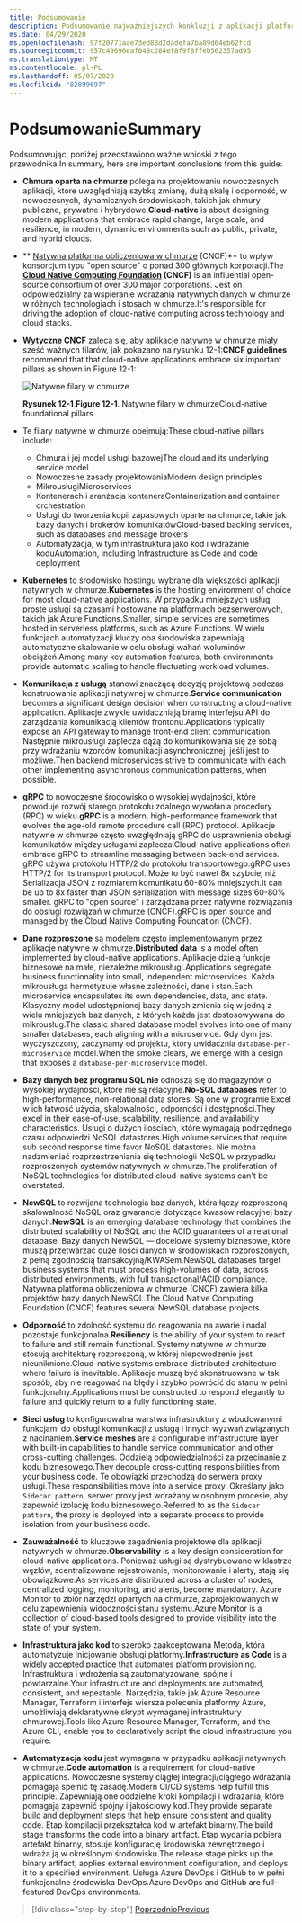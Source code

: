 ```yaml
---
title: Podsumowanie
description: Podsumowanie najważniejszych konkluzji z aplikacji platformy .NET natywnej w chmurze dla przewodnika/książki elektronicznej platformy Azure.
ms.date: 04/29/2020
ms.openlocfilehash: 97f20771aae73ed88d2dadefa7ba89d64eb62fcd
ms.sourcegitcommit: 957c49696eaf048c284ef8f9f8ffeb562357ad95
ms.translationtype: MT
ms.contentlocale: pl-PL
ms.lasthandoff: 05/07/2020
ms.locfileid: "82899697"
---
```

# <a name="summary"></a><span data-ttu-id="001aa-103">Podsumowanie</span><span class="sxs-lookup"><span data-stu-id="001aa-103">Summary</span></span>

<span data-ttu-id="001aa-104">Podsumowując, poniżej przedstawiono ważne wnioski z tego przewodnika:</span><span class="sxs-lookup"><span data-stu-id="001aa-104">In summary, here are important conclusions from this guide:</span></span>

- <span data-ttu-id="001aa-105">**Chmura oparta na chmurze** polega na projektowaniu nowoczesnych aplikacji, które uwzględniają szybką zmianę, dużą skalę i odporność, w nowoczesnych, dynamicznych środowiskach, takich jak chmury publiczne, prywatne i hybrydowe.</span><span class="sxs-lookup"><span data-stu-id="001aa-105">**Cloud-native** is about designing modern applications that embrace rapid change, large scale, and resilience, in modern, dynamic environments such as public, private, and hybrid clouds.</span></span>

- <span data-ttu-id="001aa-106">\*\* [Natywna platforma obliczeniowa w chmurze](https://www.cncf.io/) (CNCF)\*\* to wpływ konsorcjum typu "open source" o ponad 300 głównych korporacji.</span><span class="sxs-lookup"><span data-stu-id="001aa-106">The **[Cloud Native Computing Foundation](https://www.cncf.io/) (CNCF)** is an influential open-source consortium of over 300 major corporations.</span></span> <span data-ttu-id="001aa-107">Jest on odpowiedzialny za wspieranie wdrażania natywnych danych w chmurze w różnych technologiach i stosach w chmurze.</span><span class="sxs-lookup"><span data-stu-id="001aa-107">It's responsible for driving the adoption of cloud-native computing across technology and cloud stacks.</span></span>

- <span data-ttu-id="001aa-108">**Wytyczne CNCF** zaleca się, aby aplikacje natywne w chmurze miały sześć ważnych filarów, jak pokazano na rysunku 12-1:</span><span class="sxs-lookup"><span data-stu-id="001aa-108">**CNCF guidelines** recommend that that cloud-native applications embrace six important pillars as shown in Figure 12-1:</span></span>

  ![Natywne filary w chmurze](./media/cloud-native-foundational-pillars.png)

  <span data-ttu-id="001aa-110">**Rysunek 12-1**.</span><span class="sxs-lookup"><span data-stu-id="001aa-110">**Figure 12-1**.</span></span> <span data-ttu-id="001aa-111">Natywne filary w chmurze</span><span class="sxs-lookup"><span data-stu-id="001aa-111">Cloud-native foundational pillars</span></span>

- <span data-ttu-id="001aa-112">Te filary natywne w chmurze obejmują:</span><span class="sxs-lookup"><span data-stu-id="001aa-112">These cloud-native pillars include:</span></span>
  - <span data-ttu-id="001aa-113">Chmura i jej model usługi bazowej</span><span class="sxs-lookup"><span data-stu-id="001aa-113">The cloud and its underlying service model</span></span>
  - <span data-ttu-id="001aa-114">Nowoczesne zasady projektowania</span><span class="sxs-lookup"><span data-stu-id="001aa-114">Modern design principles</span></span>
  - <span data-ttu-id="001aa-115">Mikrousługi</span><span class="sxs-lookup"><span data-stu-id="001aa-115">Microservices</span></span>
  - <span data-ttu-id="001aa-116">Kontenerach i aranżacja kontenera</span><span class="sxs-lookup"><span data-stu-id="001aa-116">Containerization and container orchestration</span></span>
  - <span data-ttu-id="001aa-117">Usługi do tworzenia kopii zapasowych oparte na chmurze, takie jak bazy danych i brokerów komunikatów</span><span class="sxs-lookup"><span data-stu-id="001aa-117">Cloud-based backing services, such as databases and message brokers</span></span>
  - <span data-ttu-id="001aa-118">Automatyzacja, w tym infrastruktura jako kod i wdrażanie kodu</span><span class="sxs-lookup"><span data-stu-id="001aa-118">Automation, including Infrastructure as Code and code deployment</span></span>

- <span data-ttu-id="001aa-119">**Kubernetes** to środowisko hostingu wybrane dla większości aplikacji natywnych w chmurze.</span><span class="sxs-lookup"><span data-stu-id="001aa-119">**Kubernetes** is the hosting environment of choice for most cloud-native applications.</span></span> <span data-ttu-id="001aa-120">W przypadku mniejszych usług proste usługi są czasami hostowane na platformach bezserwerowych, takich jak Azure Functions.</span><span class="sxs-lookup"><span data-stu-id="001aa-120">Smaller, simple services are sometimes hosted in serverless platforms, such as Azure Functions.</span></span> <span data-ttu-id="001aa-121">W wielu funkcjach automatyzacji kluczy oba środowiska zapewniają automatyczne skalowanie w celu obsługi wahań woluminów obciążeń.</span><span class="sxs-lookup"><span data-stu-id="001aa-121">Among many key automation features, both environments provide automatic scaling to handle fluctuating workload volumes.</span></span>

- <span data-ttu-id="001aa-122">**Komunikacja z usługą** stanowi znaczącą decyzję projektową podczas konstruowania aplikacji natywnej w chmurze.</span><span class="sxs-lookup"><span data-stu-id="001aa-122">**Service communication** becomes a significant design decision when constructing a cloud-native application.</span></span> <span data-ttu-id="001aa-123">Aplikacje zwykle uwidaczniają bramę interfejsu API do zarządzania komunikacją klientów frontonu.</span><span class="sxs-lookup"><span data-stu-id="001aa-123">Applications typically expose an API gateway to manage front-end client communication.</span></span> <span data-ttu-id="001aa-124">Następnie mikrousługi zaplecza dążą do komunikowania się ze sobą przy wdrażaniu wzorców komunikacji asynchronicznej, jeśli jest to możliwe.</span><span class="sxs-lookup"><span data-stu-id="001aa-124">Then backend microservices strive to communicate with each other implementing asynchronous communication patterns, when possible.</span></span>

- <span data-ttu-id="001aa-125">**gRPC** to nowoczesne środowisko o wysokiej wydajności, które powoduje rozwój starego protokołu zdalnego wywołania procedury (RPC) w wieku.</span><span class="sxs-lookup"><span data-stu-id="001aa-125">**gRPC** is a modern, high-performance framework that evolves the age-old remote procedure call (RPC) protocol.</span></span> <span data-ttu-id="001aa-126">Aplikacje natywne w chmurze często uwzględniają gRPC do usprawnienia obsługi komunikatów między usługami zaplecza.</span><span class="sxs-lookup"><span data-stu-id="001aa-126">Cloud-native applications often embrace gRPC to streamline messaging between back-end services.</span></span> <span data-ttu-id="001aa-127">gRPC używa protokołu HTTP/2 do protokołu transportowego.</span><span class="sxs-lookup"><span data-stu-id="001aa-127">gRPC uses HTTP/2 for its transport protocol.</span></span> <span data-ttu-id="001aa-128">Może to być nawet 8x szybciej niż Serializacja JSON z rozmiarem komunikatu 60-80% mniejszych.</span><span class="sxs-lookup"><span data-stu-id="001aa-128">It can be up to 8x faster than JSON serialization with message sizes 60-80% smaller.</span></span> <span data-ttu-id="001aa-129">gRPC to "open source" i zarządzana przez natywne rozwiązania do obsługi rozwiązań w chmurze (CNCF).</span><span class="sxs-lookup"><span data-stu-id="001aa-129">gRPC is open source and managed by the Cloud Native Computing Foundation (CNCF).</span></span>

- <span data-ttu-id="001aa-130">**Dane rozproszone** są modelem często implementowanym przez aplikacje natywne w chmurze.</span><span class="sxs-lookup"><span data-stu-id="001aa-130">**Distributed data** is a model often implemented by cloud-native applications.</span></span> <span data-ttu-id="001aa-131">Aplikacje dzielą funkcje biznesowe na małe, niezależne mikrousługi.</span><span class="sxs-lookup"><span data-stu-id="001aa-131">Applications segregate business functionality into small, independent microservices.</span></span> <span data-ttu-id="001aa-132">Każda mikrousługa hermetyzuje własne zależności, dane i stan.</span><span class="sxs-lookup"><span data-stu-id="001aa-132">Each microservice encapsulates its own dependencies, data, and state.</span></span> <span data-ttu-id="001aa-133">Klasyczny model udostępnionej bazy danych zmienia się w jedną z wielu mniejszych baz danych, z których każda jest dostosowywana do mikrousług.</span><span class="sxs-lookup"><span data-stu-id="001aa-133">The classic shared database model evolves into one of many smaller databases, each aligning with a microservice.</span></span> <span data-ttu-id="001aa-134">Gdy dym jest wyczyszczony, zaczynamy od projektu, który uwidacznia `database-per-microservice` model.</span><span class="sxs-lookup"><span data-stu-id="001aa-134">When the smoke clears, we emerge with a design that exposes a `database-per-microservice` model.</span></span>

- <span data-ttu-id="001aa-135">**Bazy danych bez programu SQL nie** odnoszą się do magazynów o wysokiej wydajności, które nie są relacyjne.</span><span class="sxs-lookup"><span data-stu-id="001aa-135">**No-SQL databases** refer to high-performance, non-relational data stores.</span></span> <span data-ttu-id="001aa-136">Są one w programie Excel w ich łatwość użycia, skalowalności, odporności i dostępności.</span><span class="sxs-lookup"><span data-stu-id="001aa-136">They excel in their ease-of-use, scalability, resilience, and availability characteristics.</span></span> <span data-ttu-id="001aa-137">Usługi o dużych ilościach, które wymagają podrzędnego czasu odpowiedzi NoSQL datastores.</span><span class="sxs-lookup"><span data-stu-id="001aa-137">High volume services that require sub second response time favor NoSQL datastores.</span></span> <span data-ttu-id="001aa-138">Nie można nadzmieniać rozprzestrzeniania się technologii NoSQL w przypadku rozproszonych systemów natywnych w chmurze.</span><span class="sxs-lookup"><span data-stu-id="001aa-138">The proliferation of NoSQL technologies for distributed cloud-native systems can't be overstated.</span></span>

- <span data-ttu-id="001aa-139">**NewSQL** to rozwijana technologia baz danych, która łączy rozproszoną skalowalność NoSQL oraz gwarancje dotyczące kwasów relacyjnej bazy danych.</span><span class="sxs-lookup"><span data-stu-id="001aa-139">**NewSQL** is an emerging database technology that combines the distributed scalability of NoSQL and the ACID guarantees of a relational database.</span></span> <span data-ttu-id="001aa-140">Bazy danych NewSQL — docelowe systemy biznesowe, które muszą przetwarzać duże ilości danych w środowiskach rozproszonych, z pełną zgodnością transakcyjną/KWASem.</span><span class="sxs-lookup"><span data-stu-id="001aa-140">NewSQL databases target business systems that must process high-volumes of data, across distributed environments, with full transactional/ACID compliance.</span></span> <span data-ttu-id="001aa-141">Natywna platforma obliczeniowa w chmurze (CNCF) zawiera kilka projektów bazy danych NewSQL.</span><span class="sxs-lookup"><span data-stu-id="001aa-141">The Cloud Native Computing Foundation (CNCF) features several NewSQL database projects.</span></span>

- <span data-ttu-id="001aa-142">**Odporność** to zdolność systemu do reagowania na awarie i nadal pozostaje funkcjonalna.</span><span class="sxs-lookup"><span data-stu-id="001aa-142">**Resiliency** is the ability of your system to react to failure and still remain functional.</span></span> <span data-ttu-id="001aa-143">Systemy natywne w chmurze stosują architekturę rozproszoną, w której niepowodzenie jest nieuniknione.</span><span class="sxs-lookup"><span data-stu-id="001aa-143">Cloud-native systems embrace distributed architecture where failure is inevitable.</span></span> <span data-ttu-id="001aa-144">Aplikacje muszą być skonstruowane w taki sposób, aby nie reagować na błędy i szybko powrócić do stanu w pełni funkcjonalny.</span><span class="sxs-lookup"><span data-stu-id="001aa-144">Applications must be constructed to respond elegantly to failure and quickly return to a fully functioning state.</span></span>

- <span data-ttu-id="001aa-145">**Sieci usług** to konfigurowalna warstwa infrastruktury z wbudowanymi funkcjami do obsługi komunikacji z usługą i innych wyzwań związanych z nacinaniem.</span><span class="sxs-lookup"><span data-stu-id="001aa-145">**Service meshes** are a configurable infrastructure layer with built-in capabilities to handle service communication and other cross-cutting challenges.</span></span> <span data-ttu-id="001aa-146">Oddzielą odpowiedzialności za przecinanie z kodu biznesowego.</span><span class="sxs-lookup"><span data-stu-id="001aa-146">They decouple cross-cutting responsibilities from your business code.</span></span> <span data-ttu-id="001aa-147">Te obowiązki przechodzą do serwera proxy usługi.</span><span class="sxs-lookup"><span data-stu-id="001aa-147">These responsibilities move into a service proxy.</span></span> <span data-ttu-id="001aa-148">Określany jako `Sidecar pattern`, serwer proxy jest wdrażany w osobnym procesie, aby zapewnić izolację kodu biznesowego.</span><span class="sxs-lookup"><span data-stu-id="001aa-148">Referred to as the `Sidecar pattern`, the proxy is deployed into a separate process to provide isolation from your business code.</span></span>

- <span data-ttu-id="001aa-149">**Zauważalność** to kluczowe zagadnienia projektowe dla aplikacji natywnych w chmurze.</span><span class="sxs-lookup"><span data-stu-id="001aa-149">**Observability** is a key design consideration for cloud-native applications.</span></span> <span data-ttu-id="001aa-150">Ponieważ usługi są dystrybuowane w klastrze węzłów, scentralizowane rejestrowanie, monitorowanie i alerty, stają się obowiązkowe.</span><span class="sxs-lookup"><span data-stu-id="001aa-150">As services are distributed across a cluster of nodes, centralized logging, monitoring, and alerts, become mandatory.</span></span> <span data-ttu-id="001aa-151">Azure Monitor to zbiór narzędzi opartych na chmurze, zaprojektowanych w celu zapewnienia widoczności stanu systemu.</span><span class="sxs-lookup"><span data-stu-id="001aa-151">Azure Monitor is a collection of cloud-based tools designed to provide visibility into the state of your system.</span></span>

- <span data-ttu-id="001aa-152">**Infrastruktura jako kod** to szeroko zaakceptowana Metoda, która automatyzuje Inicjowanie obsługi platformy.</span><span class="sxs-lookup"><span data-stu-id="001aa-152">**Infrastructure as Code** is a widely accepted practice that automates platform provisioning.</span></span> <span data-ttu-id="001aa-153">Infrastruktura i wdrożenia są zautomatyzowane, spójne i powtarzalne.</span><span class="sxs-lookup"><span data-stu-id="001aa-153">Your infrastructure and deployments are automated, consistent, and repeatable.</span></span> <span data-ttu-id="001aa-154">Narzędzia, takie jak Azure Resource Manager, Terraform i interfejs wiersza polecenia platformy Azure, umożliwiają deklaratywne skrypt wymaganej infrastruktury chmurowej.</span><span class="sxs-lookup"><span data-stu-id="001aa-154">Tools like Azure Resource Manager, Terraform, and the Azure CLI, enable you to declaratively script the cloud infrastructure you require.</span></span>

- <span data-ttu-id="001aa-155">**Automatyzacja kodu** jest wymagana w przypadku aplikacji natywnych w chmurze.</span><span class="sxs-lookup"><span data-stu-id="001aa-155">**Code automation** is a requirement for cloud-native applications.</span></span> <span data-ttu-id="001aa-156">Nowoczesne systemy ciągłej integracji/ciągłego wdrażania pomagają spełnić tę zasadę.</span><span class="sxs-lookup"><span data-stu-id="001aa-156">Modern CI/CD systems help fulfill this principle.</span></span> <span data-ttu-id="001aa-157">Zapewniają one oddzielne kroki kompilacji i wdrażania, które pomagają zapewnić spójny i jakościowy kod.</span><span class="sxs-lookup"><span data-stu-id="001aa-157">They provide separate build and deployment steps that help ensure consistent and quality code.</span></span> <span data-ttu-id="001aa-158">Etap kompilacji przekształca kod w artefakt binarny.</span><span class="sxs-lookup"><span data-stu-id="001aa-158">The build stage transforms the code into a binary artifact.</span></span> <span data-ttu-id="001aa-159">Etap wydania pobiera artefakt binarny, stosuje konfigurację środowiska zewnętrznego i wdraża ją w określonym środowisku.</span><span class="sxs-lookup"><span data-stu-id="001aa-159">The release stage picks up the binary artifact, applies external environment configuration, and deploys it to a specified environment.</span></span> <span data-ttu-id="001aa-160">Usługa Azure DevOps i GitHub to w pełni funkcjonalne środowiska DevOps.</span><span class="sxs-lookup"><span data-stu-id="001aa-160">Azure DevOps and GitHub are full-featured DevOps environments.</span></span>

>[!div class="step-by-step"]
>[<span data-ttu-id="001aa-161">Poprzednio</span><span class="sxs-lookup"><span data-stu-id="001aa-161">Previous</span></span>](application-bundles.md)
